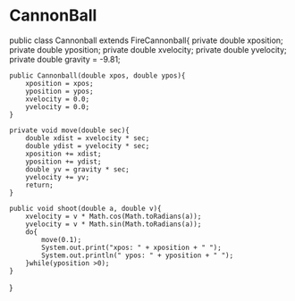 # CannonBall

public class Cannonball extends FireCannonball{
	private double xposition;
	private double yposition;
	private double xvelocity;
	private double yvelocity;
	private double gravity = -9.81;
	
	public Cannonball(double xpos, double ypos){
		xposition = xpos;
		yposition = ypos;
		xvelocity = 0.0;
		yvelocity = 0.0;
	}
	
	private void move(double sec){ 
		double xdist = xvelocity * sec;
		double ydist = yvelocity * sec;
		xposition += xdist;
		yposition += ydist;
		double yv = gravity * sec;
		yvelocity += yv;
		return;
	}
	
	public void shoot(double a, double v){
		xvelocity = v * Math.cos(Math.toRadians(a));
		yvelocity = v * Math.sin(Math.toRadians(a));
		do{
			move(0.1);
			System.out.print("xpos: " + xposition + " ");
			System.out.println(" ypos: " + yposition + " ");
		}while(yposition >0);
	}
}
